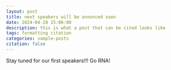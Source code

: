 ```yaml
---
layout: post
title: next speakers will be annonced soon
date: 2024-04-28 15:06:00
description: this is what a post that can be cited looks like
tags: formatting citation
categories: sample-posts
citation: false
---
```


Stay tuned for our first speakers!!! Go RNA! 
